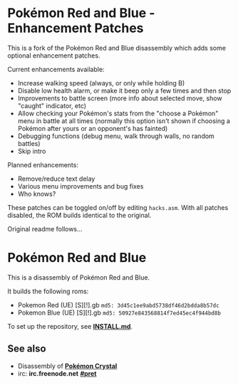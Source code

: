 # Pokémon Red and Blue - Enhancement Patches

This is a fork of the Pokémon Red and Blue disassembly which adds some optional
enhancement patches.

Current enhancements available:

* Increase walking speed (always, or only while holding B)
* Disable low health alarm, or make it beep only a few times and then stop
* Improvements to battle screen (more info about selected move, show "caught"
  indicator, etc)
* Allow checking your Pokémon's stats from the "choose a Pokémon" menu in battle
  at all times (normally this option isn't shown if choosing a Pokémon after
  yours or an opponent's has fainted)
* Debugging functions (debug menu, walk through walls, no random battles)
* Skip intro

Planned enhancements:

* Remove/reduce text delay
* Various menu improvements and bug fixes
* Who knows?

These patches can be toggled on/off by editing `hacks.asm`. With all patches
disabled, the ROM builds identical to the original.

Original readme follows...


# Pokémon Red and Blue

This is a disassembly of Pokémon Red and Blue.

It builds the following roms:

* Pokemon Red (UE) [S][!].gb  `md5: 3d45c1ee9abd5738df46d2bdda8b57dc`
* Pokemon Blue (UE) [S][!].gb `md5: 50927e843568814f7ed45ec4f944bd8b`

To set up the repository, see [**INSTALL.md**](INSTALL.md).


## See also

* Disassembly of [**Pokémon Crystal**][pokecrystal]
* irc: **irc.freenode.net** [**#pret**][irc]

[pokecrystal]: https://github.com/kanzure/pokecrystal
[irc]: https://kiwiirc.com/client/irc.freenode.net/?#pret
